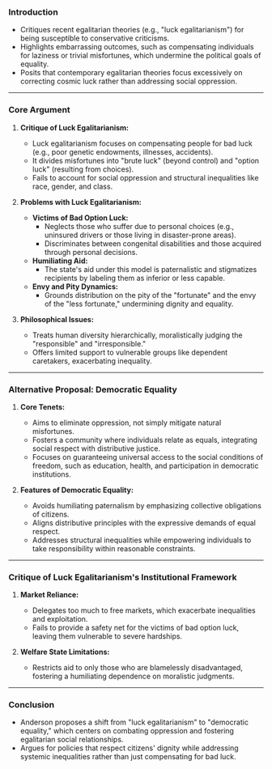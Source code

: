 ### Introduction
- Critiques recent egalitarian theories (e.g., "luck egalitarianism") for being susceptible to conservative criticisms.
- Highlights embarrassing outcomes, such as compensating individuals for laziness or trivial misfortunes, which undermine the political goals of equality.
- Posits that contemporary egalitarian theories focus excessively on correcting cosmic luck rather than addressing social oppression.

---

### Core Argument
1. **Critique of Luck Egalitarianism:**
   - Luck egalitarianism focuses on compensating people for bad luck (e.g., poor genetic endowments, illnesses, accidents).
   - It divides misfortunes into "brute luck" (beyond control) and "option luck" (resulting from choices).
   - Fails to account for social oppression and structural inequalities like race, gender, and class.

2. **Problems with Luck Egalitarianism:**
   - **Victims of Bad Option Luck:**
     - Neglects those who suffer due to personal choices (e.g., uninsured drivers or those living in disaster-prone areas).
     - Discriminates between congenital disabilities and those acquired through personal decisions.
   - **Humiliating Aid:**
     - The state's aid under this model is paternalistic and stigmatizes recipients by labeling them as inferior or less capable.
   - **Envy and Pity Dynamics:**
     - Grounds distribution on the pity of the "fortunate" and the envy of the "less fortunate," undermining dignity and equality.

3. **Philosophical Issues:**
   - Treats human diversity hierarchically, moralistically judging the "responsible" and "irresponsible."
   - Offers limited support to vulnerable groups like dependent caretakers, exacerbating inequality.

---

### Alternative Proposal: Democratic Equality
1. **Core Tenets:**
   - Aims to eliminate oppression, not simply mitigate natural misfortunes.
   - Fosters a community where individuals relate as equals, integrating social respect with distributive justice.
   - Focuses on guaranteeing universal access to the social conditions of freedom, such as education, health, and participation in democratic institutions.

2. **Features of Democratic Equality:**
   - Avoids humiliating paternalism by emphasizing collective obligations of citizens.
   - Aligns distributive principles with the expressive demands of equal respect.
   - Addresses structural inequalities while empowering individuals to take responsibility within reasonable constraints.

---

### Critique of Luck Egalitarianism's Institutional Framework
1. **Market Reliance:**
   - Delegates too much to free markets, which exacerbate inequalities and exploitation.
   - Fails to provide a safety net for the victims of bad option luck, leaving them vulnerable to severe hardships.

2. **Welfare State Limitations:**
   - Restricts aid to only those who are blamelessly disadvantaged, fostering a humiliating dependence on moralistic judgments.

---

### Conclusion
- Anderson proposes a shift from "luck egalitarianism" to "democratic equality," which centers on combating oppression and fostering egalitarian social relationships.
- Argues for policies that respect citizens' dignity while addressing systemic inequalities rather than just compensating for bad luck.
